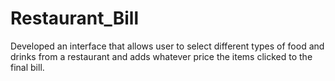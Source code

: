# Restaurant_Bill
Developed an interface that allows user to select different types of food and drinks from a restaurant and adds whatever price the items clicked to the final bill. 
